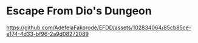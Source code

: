 # Escape From Dio's Dungeon
https://github.com/AdefelaFakorode/EFDD/assets/102834064/85cb85ce-e174-4d33-bf96-2a9d08272089
